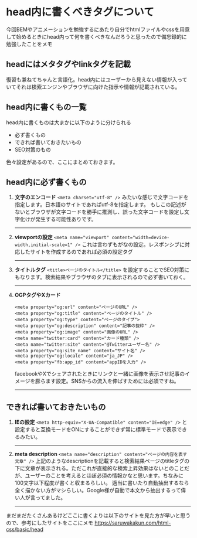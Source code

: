 # head内に書くべきタグについて

今回BEMやアニメーションを勉強するにあたり自分でhtmlファイルやcssを用意して始めるときにhead内って何を書くべきなんだろうと思ったので備忘録的に勉強したことをメモ

## headにはメタタグやlinkタグを記載
復習も兼ねてちゃんと言語化。head内にはユーザーから見えない情報が入っていてそれは検索エンジンやブラウザに向けた指示や情報が記載されている。

## head内に書くもの一覧
head内に書くものは大まかに以下のように分けられる
- 必ず書くもの
- できれば書いておきたいもの
- SEO対策のもの

色々設定があるので、ここにまとめておきます。


## head内に必ず書くもの
1. <strong>文字のエンコード</strong>
   `<meta charset="utf-8" />` みたいな感じで文字コードを指定します。日本語のサイトであればutf-8を指定します。
   もしこの記述がないとブラウザが文字コードを勝手に推測し、誤った文字コードを設定し文字化けが発生する可能性ありです。

   ---
   
2. <strong>viewportの設定</strong>
   `<meta name="viewport" content="width=device-width,initial-scale=1" />`
   これは言わずもがなの設定。レスポンシブに対応したサイトを作成するのであれば必須の設定タグ

   ---

3. <strong>タイトルタグ</strong>
   `<title>ページのタイトル</title>` を設定することでSEO対策にもなります。検索結果やブラウザのタブに表示されるので必ず書いておく。

   ---

4. <strong>OGPタグやXカード</strong>
   ```
   <meta property="og:url" content="ページのURL" />
   <meta property="og:title" content="ページのタイトル" />
   <meta property="og:type" content="ページのタイプ">
   <meta property="og:description" content="記事の抜粋" />
   <meta property="og:image" content="画像のURL" />
   <meta name="twitter:card" content="カード種類" />
   <meta name="twitter:site" content="@Twitterユーザー名" />
   <meta property="og:site_name" content="サイト名" />
   <meta property="og:locale" content="ja_JP" />
   <meta property="fb:app_id" content="appIDを入力" />
   ```
   facebookやXでシェアされたときにリンクと一緒に画像を表示させ記事のイメージを膨らます設定。SNSからの流入を伸ばすためには必須ですね。

   ---

## できれば書いておきたいもの
1. <strong>IEの設定</strong>
   `<meta http-equiv="X-UA-Compatible" content="IE=edge" />` と設定すると互換モードをONにすることができず常に標準モードで表示できるみたい。

   ---

2. <strong>meta description</strong>
   `<meta name="description" content="ページの内容を表す文章" />`
   上記のようなdescriptionを記載すると検索結果ページのtitleタグの下に文章が表示される。ただこれが直接的な検索上昇効果はないとのことだが、ユーザーのことを考えるとほぼ必須の情報かなと思います。ちなみに100文字以下程度が書くと収まるらしい。
   適当に書いたり自動抽出するなら全く描かない方がマシらしい。Google様が自動で本文から抽出するって偉い人が言ってました。

   ---
まだまだたくさんあるけどここに書くよりは以下のサイトを見た方が早いと思うので、参考にしたサイトをここにメモ
https://saruwakakun.com/html-css/basic/head
